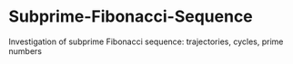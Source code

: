 # Subprime-Fibonacci-Sequence
Investigation of subprime Fibonacci sequence: trajectories, cycles, prime numbers
